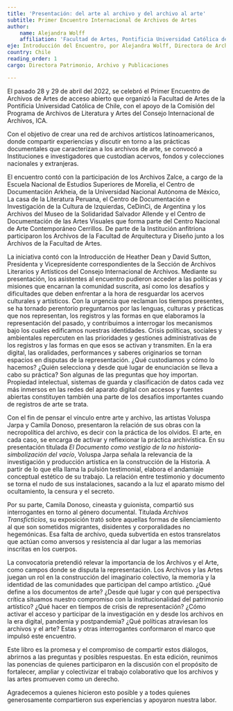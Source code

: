 ```yaml
---
title: 'Presentación: del arte al archivo y del archivo al arte'
subtitle: Primer Encuentro Internacional de Archivos de Artes
author: 
    name: Alejandra Wolff
    affiliation: 'Facultad de Artes, Pontificia Universidad Católica de Chile.'
eje: Introducción del Encuentro, por Alejandra Wolff, Directora de Archivo y Patrimonio. Facultad de Artes, UC, Chile
country: Chile
reading_order: 1 
cargo: Directora Patrimonio, Archivo y Publicaciones

---
```

El pasado 28 y 29 de abril del 2022, se celebró el Primer Encuentro de
Archivos de Artes de acceso abierto que organizó la Facultad de Artes de
la Pontificia Universidad Católica de Chile, con el apoyo de la Comisión
del Programa de Archivos de Literatura y Artes del Consejo Internacional
de Archivos, ICA.

Con el objetivo de crear una red de archivos artísticos
latinoamericanos, donde compartir experiencias y discutir en torno a las prácticas documentales que caracterizan a los archivos de arte, se convocó a Instituciones e investigadores que custodian acervos, fondos y colecciones nacionales y extranjeras.

El encuentro contó con la participación de los Archivos Zalce, a cargo
de la Escuela Nacional de Estudios Superiores de Morelia, el Centro de
Documentación Arkheia, de la Universidad Nacional Autónoma de México, La casa de la Literatura Peruana, el Centro de Documentación e
Investigación de la Cultura de Izquierdas, CeDinCi, de Argentina y los
Archivos del Museo de la Solidaridad Salvador Allende y el Centro de
Documentación de las Artes Visuales que forma parte del Centro Nacional de Arte Contemporáneo Cerrillos. De parte de la Institución anfitriona participaron los Archivos de la Facultad de Arquitectura y Diseño junto a los Archivos de la Facultad de Artes.

La iniciativa contó con la Introducción de Heather Dean y David Sutton, Presidenta y Vicepresidente correspondientes de la Sección de Archivos Literarios y Artísticos del Consejo Internacional de Archivos. Mediante su presentación, los asistentes al encuentro pudieron acceder a las políticas y misiones que encarnan la comunidad suscrita, así como los desafíos y dificultades que deben enfrentar a la hora de resguardar los acervos culturales y artísticos. Con la urgencia que reclaman los tiempos presentes, se ha tornado perentorio preguntarnos por las lenguas, culturas y prácticas que nos representan, los registros y las formas en que elaboramos la representación del pasado, y contribuimos a interrogar los mecanismos bajo los cuales edificamos nuestras identidades. Crisis políticas, sociales y ambientales repercuten en las prioridades y gestiones administrativas de los registros y las formas en que esos se activan y transmiten. En la era digital, las oralidades, performances y saberes originarios se tornan espacios en disputas de la representación. ¿Qué custodiamos y cómo lo hacemos? ¿Quién selecciona y desde qué lugar de enunciación se lleva a cabo su práctica? Son algunas de las preguntas que hoy importan. Propiedad intelectual, sistemas de guarda y clasificación de datos cada vez más inmersos en las redes del aparato digital con accesos y fuentes abiertas constituyen también una parte de los desafíos importantes cuando de registros de arte se trata.

Con el fin de pensar el vínculo entre arte y archivo, las artistas
Voluspa Jarpa y Camila Donoso, presentaron la relación de sus obras con la necropolítica del archivo, es decir con la práctica de los olvidos.
El arte, en cada caso, se encarga de activar y reflexionar la práctica
archivística. En su presentación titulada *El Documento como vestigio de la no historia-simbolización del vacío*, Voluspa Jarpa señala la
relevancia de la investigación y producción artística en la construcción de la Historia. A partir de lo que ella llama la pulsión testimonial, elabora el andamiaje conceptual estético de su trabajo. La relación entre testimonio y documento se torna el nudo de sus instalaciones, sacando a la luz el aparato mismo del ocultamiento, la censura y el secreto.

Por su parte, Camila Donoso, cineasta y guionista, compartió sus
interrogantes en torno al género documental. Titulada *Archivos
Transficticios*, su exposición trató sobre aquellas formas de
silenciamiento al que son sometidos migrantes, disidentes y
corporalidades no hegemónicas. Esa falta de archivo, queda subvertida en estos transrelatos que actúan como anversos y resistencia al dar lugar a las memorias inscritas en los cuerpos.

La convocatoria pretendió relevar la importancia de los Archivos y el
Arte, como campos donde se disputa la representación. Los Archivos y las Artes juegan un rol en la construcción del imaginario colectivo, la memoria y la identidad de las comunidades que participan del campo
artístico. ¿Qué define a los documentos de arte? ¿Desde qué lugar y con qué perspectiva crítica situamos nuestro compromiso con la
institucionalidad del patrimonio artístico? ¿Qué hacer en tiempos de
crisis de representación? ¿Cómo activar el acceso y participar de la
investigación en y desde los archivos en la era digital, pandemia y
postpandemia? ¿Qué políticas atraviesan los archivos y el arte? Estas y otras interrogantes conformaron el marco que impulsó este encuentro.

Este libro es la promesa y el compromiso de compartir estos diálogos,
abrirnos a las preguntas y posibles respuestas. En esta edición,
reunimos las ponencias de quienes participaron en la discusión con el
propósito de fortalecer, ampliar y colectivizar el trabajo colaborativo que los archivos y las artes promueven como un derecho.

Agradecemos a quienes hicieron esto posible y a todes quienes
generosamente compartieron sus experiencias y apoyaron nuestra labor.


